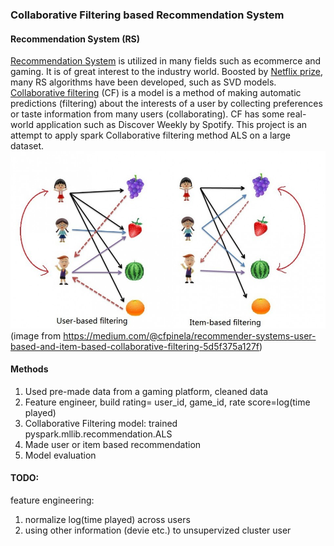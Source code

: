 ### Collaborative Filtering based Recommendation System  

#### Recommendation System (RS)
[Recommendation System](https://en.wikipedia.org/wiki/Recommender_system) is utilized in many fields such as ecommerce and gaming. It is of great interest to the industry world. Boosted by [Netflix prize](https://en.wikipedia.org/wiki/Netflix_Prize), many RS algorithms have been developed, such as SVD models. [Collaborative filtering](https://en.wikipedia.org/wiki/Collaborative_filtering) (CF) is a model is a method of making automatic predictions (filtering) about the interests of a user by collecting preferences or taste information from many users (collaborating).  CF has some real-world application such as Discover Weekly by Spotify. This project is an attempt to apply spark Collaborative filtering method ALS on a large dataset.  
![img](RS_CF.jpeg)
(image from https://medium.com/@cfpinela/recommender-systems-user-based-and-item-based-collaborative-filtering-5d5f375a127f)

#### Methods
1. Used pre-made data from a gaming platform, cleaned data  
2. Feature engineer, build rating= user_id, game_id, rate score=log(time played)  
3. Collaborative Filtering model: trained pyspark.mllib.recommendation.ALS
4. Made user or item based recommendation
5. Model evaluation  

#### TODO:
feature engineering:  
1. normalize log(time played) across users  
2. using other information (devie etc.) to unsupervized cluster user  
